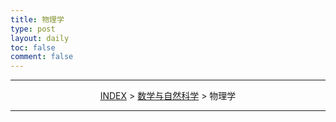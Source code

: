 ```yaml
---
title: 物理学
type: post
layout: daily
toc: false
comment: false
---
```

---
<span><center>[INDEX](/gknows/wikimap) > [数学与自然科学](/gknows/数学与自然科学) > 物理学</center></span>

---
